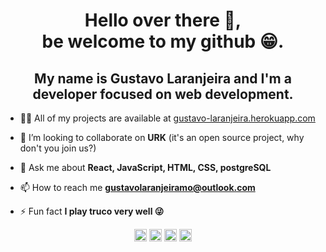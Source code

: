 <h1 align="center">Hello over there 👋,</br> be welcome to my github 😁.</h1> 
<h2 align="center">My name is Gustavo Laranjeira and I'm a developer focused on web development.</h2>

- 👨‍💻 All of my projects are available at [gustavo-laranjeira.herokuapp.com](https://gustavo-laranjeira.herokuapp.com)

- 👯 I’m looking to collaborate on **URK** (it's an open source project, why don't you join us?)

- 💬 Ask me about **React, JavaScript, HTML, CSS, postgreSQL**

- 📫 How to reach me **gustavolaranjeiramo@outlook.com**

- ⚡ Fun fact **I play truco very well 😜**

<p align="center">
<a href="https://github.com/gustavolaranjeira" target="blank"><img align="center" src="https://cdn.jsdelivr.net/npm/simple-icons@3.0.1/icons/github.svg" alt="gustavolaranjeira" height="20" width="20" /></a>
<a href="https://twitter.com/gustavolaranjeira" target="blank"><img align="center" src="https://cdn.jsdelivr.net/npm/simple-icons@3.0.1/icons/twitter.svg" alt="gustavolaranjeira" height="20" width="20" /></a>
<a href="https://linkedin.com/in/gustavolaranjeira" target="blank"><img align="center" src="https://cdn.jsdelivr.net/npm/simple-icons@3.0.1/icons/linkedin.svg" alt="gustavolaranjeira" height="20" width="20" /></a>
<a href="https://stackoverflow.com/gustavolaranjeira" target="blank"><img align="center" src="https://cdn.jsdelivr.net/npm/simple-icons@3.0.1/icons/stackoverflow.svg" alt="gustavolaranjeira" height="20" width="20" /></a>
</p>



<!-- I didn't create, yet! -->


<!--
**gustavolaranjeira/gustavolaranjeira** is a ✨ _special_ ✨ repository because its `README.md` (this file) appears on your GitHub profile.



